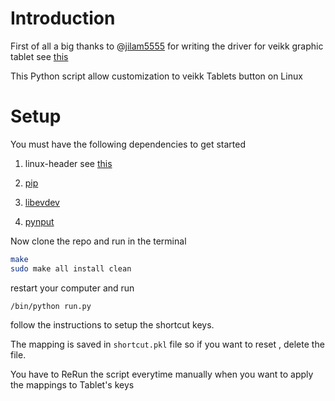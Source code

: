 # Introduction

First of all a big thanks to @[jilam5555](https://github.com/jlam55555) for writing the driver for veikk graphic tablet see [this](https://github.com/jlam55555/veikk-linux-driver)

This Python script allow customization to veikk Tablets button on Linux

# Setup


You must have the following dependencies to get started

1. linux-header see [this](https://askubuntu.com/questions/554624/)

2. [pip](https://pip.pypa.io/en/stable/installing/)

3. [libevdev](https://python-evdev.readthedocs.io/en/latest/install.html)

4. [pynput](https://pypi.org/project/pynput/)

Now clone the repo and run in the terminal 

```bash
make
sudo make all install clean
```

restart your computer and run

`/bin/python run.py   `

follow the instructions to setup the shortcut keys.

The mapping is saved in `shortcut.pkl` file so if you want to reset , delete the file.

You have to ReRun the script everytime manually when you want to apply the mappings to Tablet's keys
